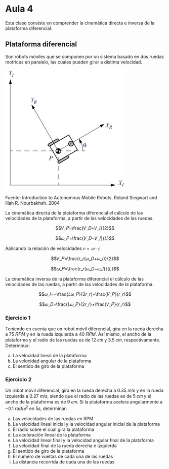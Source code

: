 <h1>Aula 4</h1>

Esta clase consiste en comprender la cinemática directa e inversa de la plataforma diferencial.

<h2>Plataforma diferencial</h2>

Son robots móviles que se componen por un sistema basado en dos ruedas motrices en paralelo, las cuales pueden girar a distinta velocidad.

![Diferencial](image.png)

Fuente: Introduction to Autonomous Mobile Robots. Roland Siegwart and Illah R. Nourbakhsh. 2004

La cinemática directa de la plataforma diferencial el cálculo de las velocidades de la plataforma, a partir de las velocidades de las ruedas.

$$𝑉_𝑃=\frac{𝑉_𝐷+𝑉_𝐼}{2}$$

$$𝜔_𝑃=\frac{𝑉_𝐷−𝑉_𝐼}{𝐿}$$

Aplicando la relación de velocidades $𝑣=𝜔\cdot 𝑟$

$$𝑉_𝑃=\frac{𝑟_𝑟(𝜔_𝐷+𝜔_𝐼)}{2}$$

$$𝜔_𝑃=\frac{𝑟_𝑟(𝜔_𝐷−𝜔_𝐼)}{𝐿}$$

La cinemática inversa de la plataforma diferencial el cálculo de las velocidades de las ruedas, a partir de las velocidades de la plataforma.

$$𝜔_𝐼=−\frac{𝐿𝜔_𝑃}{2𝑟_𝑟}+\frac{𝑉_𝑃}{𝑟_𝑟}$$

$$𝜔_𝐷=\frac{𝐿𝜔_𝑃}{2𝑟_𝑟}+\frac{𝑉_𝑃}{𝑟_𝑟}$$

<h3>Ejercicio 1</h3>

Teniendo en cuenta que un robot móvil diferencial, gira en la rueda derecha a 75 𝑅𝑃𝑀 y en la rueda izquierda a 40 𝑅𝑃𝑀. Así mismo, el ancho de la plataforma y el radio de las ruedas es de 12 𝑐𝑚 y 3.5 𝑐𝑚, respectivamente. Determinar:

<ol type="a">
    <li>La velocidad lineal de la plataforma</li>
    <li>La velocidad angular de la plataforma</li>
    <li>El sentido de giro de la plataforma</li>
</ol>

<h3>Ejercicio 2</h3>

Un robot móvil diferencial, gira en la rueda derecha a 0.35 𝑚/𝑠 y en la rueda izquierda a 0.27 𝑚/𝑠, siendo que el radio de las ruedas es de 5 𝑐𝑚 y el ancho de la plataforma es de 9 𝑐𝑚. Si la plataforma acelera angularmente a −0.1 $rad/𝑠^2$ en 5𝑠, determinar:

<ol type="a">
    <li>Las velocidades de las ruedas en RPM</li>
    <li>La velocidad lineal inicial y la velocidad angular inicial de la plataforma</li>
    <li>El radio sobre el cual gira la plataforma</li>
    <li>La aceleración lineal de la plataforma</li>
    <li>La velocidad lineal final y la velocidad angular final de la plataforma</li>
    <li>La velocidad final de la rueda derecha e izquierda</li>
    <li>El sentido de giro de la plataforma</li>
    <li>El número de vueltas de cada una de las ruedas</li>
    <li>La distancia recorrida de cada una de las ruedas</li>
</ol>